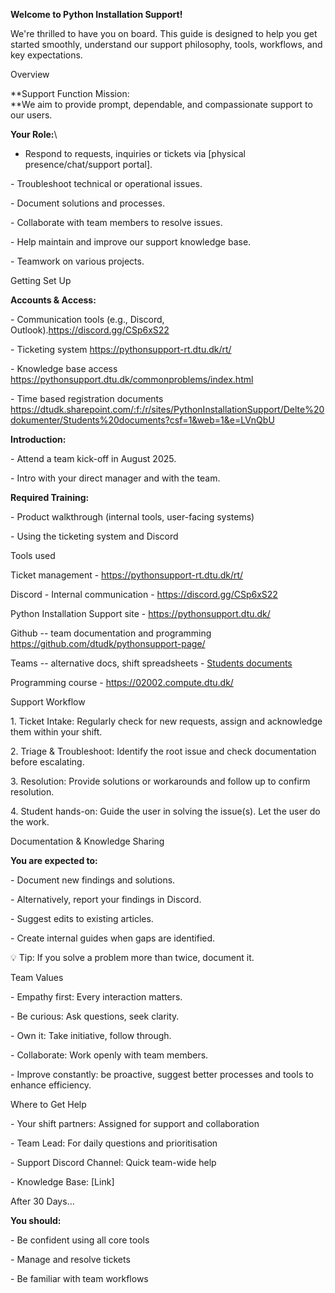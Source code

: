 **Welcome to Python Installation Support!**

We're thrilled to have you on board. This guide is designed to help you
get started smoothly, understand our support philosophy, tools,
workflows, and key expectations.

Overview

**Support Function Mission:\
**We aim to provide prompt, dependable, and compassionate support to our
users.

**Your Role:**\
- Respond to requests, inquiries or tickets via \[physical
presence/chat/support portal\].

\- Troubleshoot technical or operational issues.

\- Document solutions and processes.

\- Collaborate with team members to resolve issues.

\- Help maintain and improve our support knowledge base.

\- Teamwork on various projects.

Getting Set Up

**Accounts & Access:**

\- Communication tools (e.g., Discord,
Outlook).<https://discord.gg/CSp6xS22>

\- Ticketing system <https://pythonsupport-rt.dtu.dk/rt/>

\- Knowledge base access
<https://pythonsupport.dtu.dk/commonproblems/index.html>

\- Time based registration documents
<https://dtudk.sharepoint.com/:f:/r/sites/PythonInstallationSupport/Delte%20dokumenter/Students%20documents?csf=1&web=1&e=LVnQbU>

**Introduction:**

\- Attend a team kick-off in August 2025.

\- Intro with your direct manager and with the team.

**Required Training:**

\- Product walkthrough (internal tools, user-facing systems)

\- Using the ticketing system and Discord

Tools used

Ticket management - <https://pythonsupport-rt.dtu.dk/rt/>

Discord - Internal communication - <https://discord.gg/CSp6xS22>

Python Installation Support site - <https://pythonsupport.dtu.dk/>

Github -- team documentation and programming
<https://github.com/dtudk/pythonsupport-page/>

Teams -- alternative docs, shift spreadsheets - [Students
documents](https://dtudk.sharepoint.com/:f:/r/sites/PythonInstallationSupport/Delte%20dokumenter/Students%20documents?csf=1&web=1&e=eEhaCK)

Programming course - <https://02002.compute.dtu.dk/>

Support Workflow

1\. Ticket Intake: Regularly check for new requests, assign and
acknowledge them within your shift.

2\. Triage & Troubleshoot: Identify the root issue and check
documentation before escalating.

3\. Resolution: Provide solutions or workarounds and follow up to
confirm resolution.

4\. Student hands-on: Guide the user in solving the issue(s). Let the
user do the work.

Documentation & Knowledge Sharing

**You are expected to:**

\- Document new findings and solutions.

\- Alternatively, report your findings in Discord.

\- Suggest edits to existing articles.

\- Create internal guides when gaps are identified.

💡 Tip: If you solve a problem more than twice, document it.

Team Values

\- Empathy first: Every interaction matters.

\- Be curious: Ask questions, seek clarity.

\- Own it: Take initiative, follow through.

\- Collaborate: Work openly with team members.

\- Improve constantly: be proactive, suggest better processes and tools
to enhance efficiency.

Where to Get Help

\- Your shift partners: Assigned for support and collaboration

\- Team Lead: For daily questions and prioritisation

\- Support Discord Channel: Quick team-wide help

\- Knowledge Base: \[Link\]

After 30 Days...

**You should:**

\- Be confident using all core tools

\- Manage and resolve tickets

\- Be familiar with team workflows
